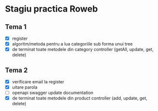 # **Stagiu practica Roweb**

## **Tema 1**

- [x] register
- [x] algoritm/metoda pentru a lua categoriile sub forma unui tree
- [x] de terminat toate metodele din category controller (getAll, update, get, delete)

## **Tema 2**

- [x] verificare email la register
- [x] uitare parola
- [ ] openapi swagger update documentation
- [x] de terminat toate metodele din product controller (add, update, get, delete)
